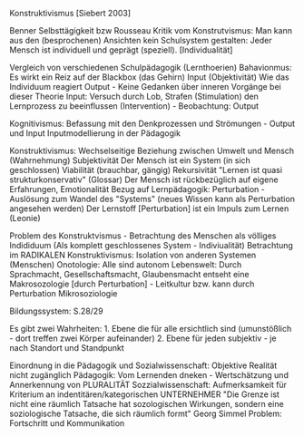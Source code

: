 Konstruktivismus [Siebert 2003]

Benner Selbsttägigkeit bzw Rousseau
Kritik vom Konstrutvismus:
Man kann aus den (besprochenen) Ansichten kein Schulsystem gestalten: Jeder Mensch ist individuell und geprägt (speziell).
[Individualität]

Vergleich von verschiedenen Schulpädagogik (Lernthoerien)
Bahavionmus: Es wirkt ein Reiz auf der Blackbox (das Gehirn) Input (Objektivität)
Wie das Individuum reagiert Output - Keine Gedanken über inneren Vorgänge bei dieser Theorie
Input: Versuch durch Lob, Strafen (Stimulation) den Lernprozess zu beeinflussen (Intervention) - Beobachtung: Output

Kognitivismus: Befassung mit den Denkprozessen und Strömungen - Output und Input
Inputmodellierung in der Pädagogik

Konstruktivismus: Wechselseitige Beziehung zwischen Umwelt und Mensch (Wahrnehmung) Subjektivität
Der Mensch ist ein System (in sich geschlossen)
Viabilität (brauchbar, gängig)
Rekursivität "Lernen ist quasi strukturkonservativ" (Glossar) Der Mensch ist rückbezüglich auf eigene Erfahrungen, Emotionalität
Bezug auf Lernpädagogik: Perturbation - Auslösung zum Wandel des "Systems" (neues Wissen kann als Perturbation angesehen werden)
Der Lernstoff [Perturbation] ist ein Impuls zum Lernen (Leonie)

Problem des Konstruktvismus - Betrachtung des Menschen als völliges Indididuum (Als komplett geschlossenes System - Indiviualität)
Betrachtung im RADIKALEN Konstruktivismus: Isolation von anderen Systemen (Menschen)
Onotologie: Alle sind autonom
Lebenswelt: Durch Sprachmacht, Gesellschaftsmacht, Glaubensmacht entseht eine Makrosozologie [durch Perturbation] - Leitkultur
bzw. kann durch Perturbation Mikrosoziologie

Bildungssystem: S.28/29

Es gibt zwei Wahrheiten: 1. Ebene die für alle ersichtlich sind (umunstößlich - dort treffen zwei Körper aufeinander)
2. Ebene für jeden subjektiv - je nach Standort und Standpunkt

Einordnung in die Pädagogik und Sozialwissenschaft: Objektive Realität nicht zugänglich
Pädagogik:  Vom Lernenden dneken - Wertschätzung und Annerkennung von PLURALITÄT
Sozzialwissenschaft: Aufmerksamkeit für Kriterium an indentitären/kategorischen UNTERNEHMER
"Die Grenze ist nicht eine räumlich Tatsache hat sozologischen Wirkungen, sondern eine soziologische Tatsache, die sich räumlich formt"
Georg Simmel
Problem: Fortschritt und Kommunikation

